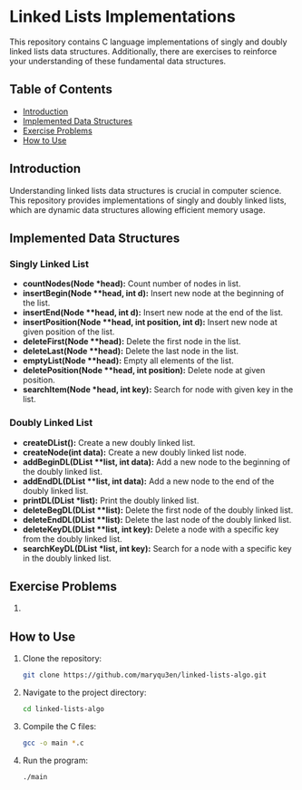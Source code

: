 # Linked Lists Implementations

This repository contains C language implementations of singly and doubly linked lists data structures. Additionally, there are exercises to reinforce your understanding of these fundamental data structures.

## Table of Contents

- [Introduction](#introduction)
- [Implemented Data Structures](#implemented-data-structures)
- [Exercise Problems](#exercise-problems)
- [How to Use](#how-to-use)

## Introduction

Understanding linked lists data structures is crucial in computer science. This repository provides implementations of singly and doubly linked lists, which are dynamic data structures allowing efficient memory usage.

## Implemented Data Structures

### Singly Linked List

- **countNodes(Node \*head):** Count number of nodes in list.
- **insertBegin(Node \*\*head, int d):** Insert new node at the beginning of the list.
- **insertEnd(Node \*\*head, int d):** Insert new node at the end of the list.
- **insertPosition(Node \*\*head, int position, int d):** Insert new node at given position of the list.
- **deleteFirst(Node \*\*head):** Delete the first node in the list.
- **deleteLast(Node \*\*head):** Delete the last node in the list.
- **emptyList(Node \*\*head):** Empty all elements of the list.
- **deletePosition(Node \*\*head, int position):** Delete node at given position.
- **searchItem(Node \*head, int key):** Search for node with given key in the list.


### Doubly Linked List

- **createDList():** Create a new doubly linked list.
- **createNode(int data):** Create a new doubly linked list node.
- **addBeginDL(DList \*\*list, int data):** Add a new node to the beginning of the doubly linked list.
- **addEndDL(DList \*\*list, int data):** Add a new node to the end of the doubly linked list.
- **printDL(DList \*list):** Print the doubly linked list.
- **deleteBegDL(DList \*\*list):** Delete the first node of the doubly linked list.
- **deleteEndDL(DList \*\*list):** Delete the last node of the doubly linked list.
- **deleteKeyDL(DList \*\*list, int key):** Delete a node with a specific key from the doubly linked list.
- **searchKeyDL(DList \*list, int key):** Search for a node with a specific key in the doubly linked list.


## Exercise Problems

1. 

## How to Use

1. Clone the repository:

   ```bash
   git clone https://github.com/maryqu3en/linked-lists-algo.git
   ```

2. Navigate to the project directory:

   ```bash
   cd linked-lists-algo
   ```

3. Compile the C files:

   ```bash
   gcc -o main *.c
   ```

4. Run the program:

   ```bash
   ./main
   ```